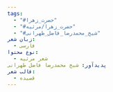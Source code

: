 ```yaml
---
tags:
  - "#حضرت_زهرا"
  - "#حضرت_زهرا/مرثیه"
  - "#شیخ_محمدرضا_فاضل_طهرانی"
زبان شعر:
  - فارسی
نوع محتوا:
  - شعر مرثیه
پدیدآور: شیخ محمدرضا فاضل طهرانی
قالب شعر:
  - قصیده
---
```



